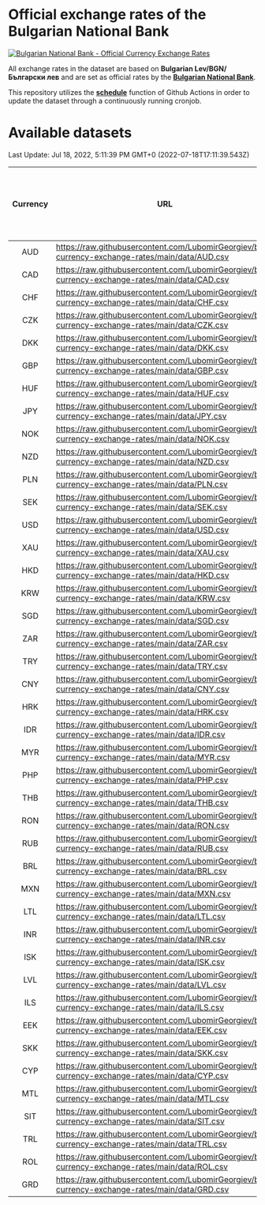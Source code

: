 # Official exchange rates of the Bulgarian National Bank

[![Bulgarian National Bank - Official Currency Exchange Rates](https://github.com/LubomirGeorgiev/bnb-currency-exchange-rates/actions/workflows/update-rates.yml/badge.svg?branch=main)](https://github.com/LubomirGeorgiev/bnb-currency-exchange-rates/actions/workflows/update-rates.yml)

All exchange rates in the dataset are based on **Bulgarian Lev/BGN/Български лев** and are set as official rates by the [**Bulgarian National Bank**](https://www.bnb.bg/Statistics/StExternalSector/StExchangeRates/StERForeignCurrencies/index.htm?toLang=_EN).

This repository utilizes the [**schedule**](https://docs.github.com/en/actions/reference/events-that-trigger-workflows) function of Github Actions in order to update the dataset through a continuously running cronjob.

# Available datasets

<!-- START LINKS (DO NOT EVER FU*ING DELETE THIS COMMENT FOR THE LOVE OF YOUR LIFE!!! IF YOU ARE CURIOS HOW IT WORKS, YOU CAN HAVE A LOOK AT ./src/updateReadme.ts) -->

Last Update: Jul 18, 2022, 5:11:39 PM GMT+0 (2022-07-18T17:11:39.543Z)

| Currency | URL                                                                                             | Number of records | Number of missing days that were filled in |
| :------: | ----------------------------------------------------------------------------------------------- | :---------------: | :----------------------------------------: |
|   AUD    | https://raw.githubusercontent.com/LubomirGeorgiev/bnb-currency-exchange-rates/main/data/AUD.csv |       8559        |                    2643                    |
|   CAD    | https://raw.githubusercontent.com/LubomirGeorgiev/bnb-currency-exchange-rates/main/data/CAD.csv |       8559        |                    2643                    |
|   CHF    | https://raw.githubusercontent.com/LubomirGeorgiev/bnb-currency-exchange-rates/main/data/CHF.csv |       8559        |                    2643                    |
|   CZK    | https://raw.githubusercontent.com/LubomirGeorgiev/bnb-currency-exchange-rates/main/data/CZK.csv |       8559        |                    2643                    |
|   DKK    | https://raw.githubusercontent.com/LubomirGeorgiev/bnb-currency-exchange-rates/main/data/DKK.csv |       8559        |                    2643                    |
|   GBP    | https://raw.githubusercontent.com/LubomirGeorgiev/bnb-currency-exchange-rates/main/data/GBP.csv |       8559        |                    2643                    |
|   HUF    | https://raw.githubusercontent.com/LubomirGeorgiev/bnb-currency-exchange-rates/main/data/HUF.csv |       8559        |                    2643                    |
|   JPY    | https://raw.githubusercontent.com/LubomirGeorgiev/bnb-currency-exchange-rates/main/data/JPY.csv |       8559        |                    2643                    |
|   NOK    | https://raw.githubusercontent.com/LubomirGeorgiev/bnb-currency-exchange-rates/main/data/NOK.csv |       8559        |                    2643                    |
|   NZD    | https://raw.githubusercontent.com/LubomirGeorgiev/bnb-currency-exchange-rates/main/data/NZD.csv |       8559        |                    2643                    |
|   PLN    | https://raw.githubusercontent.com/LubomirGeorgiev/bnb-currency-exchange-rates/main/data/PLN.csv |       8559        |                    2643                    |
|   SEK    | https://raw.githubusercontent.com/LubomirGeorgiev/bnb-currency-exchange-rates/main/data/SEK.csv |       8559        |                    2643                    |
|   USD    | https://raw.githubusercontent.com/LubomirGeorgiev/bnb-currency-exchange-rates/main/data/USD.csv |       8559        |                    2643                    |
|   XAU    | https://raw.githubusercontent.com/LubomirGeorgiev/bnb-currency-exchange-rates/main/data/XAU.csv |       8559        |                    2645                    |
|   HKD    | https://raw.githubusercontent.com/LubomirGeorgiev/bnb-currency-exchange-rates/main/data/HKD.csv |       8257        |                    2552                    |
|   KRW    | https://raw.githubusercontent.com/LubomirGeorgiev/bnb-currency-exchange-rates/main/data/KRW.csv |       8257        |                    2552                    |
|   SGD    | https://raw.githubusercontent.com/LubomirGeorgiev/bnb-currency-exchange-rates/main/data/SGD.csv |       8257        |                    2552                    |
|   ZAR    | https://raw.githubusercontent.com/LubomirGeorgiev/bnb-currency-exchange-rates/main/data/ZAR.csv |       8257        |                    2552                    |
|   TRY    | https://raw.githubusercontent.com/LubomirGeorgiev/bnb-currency-exchange-rates/main/data/TRY.csv |       6739        |                    2082                    |
|   CNY    | https://raw.githubusercontent.com/LubomirGeorgiev/bnb-currency-exchange-rates/main/data/CNY.csv |       6619        |                    2046                    |
|   HRK    | https://raw.githubusercontent.com/LubomirGeorgiev/bnb-currency-exchange-rates/main/data/HRK.csv |       6619        |                    2046                    |
|   IDR    | https://raw.githubusercontent.com/LubomirGeorgiev/bnb-currency-exchange-rates/main/data/IDR.csv |       6619        |                    2046                    |
|   MYR    | https://raw.githubusercontent.com/LubomirGeorgiev/bnb-currency-exchange-rates/main/data/MYR.csv |       6619        |                    2046                    |
|   PHP    | https://raw.githubusercontent.com/LubomirGeorgiev/bnb-currency-exchange-rates/main/data/PHP.csv |       6619        |                    2046                    |
|   THB    | https://raw.githubusercontent.com/LubomirGeorgiev/bnb-currency-exchange-rates/main/data/THB.csv |       6619        |                    2046                    |
|   RON    | https://raw.githubusercontent.com/LubomirGeorgiev/bnb-currency-exchange-rates/main/data/RON.csv |       6560        |                    2028                    |
|   RUB    | https://raw.githubusercontent.com/LubomirGeorgiev/bnb-currency-exchange-rates/main/data/RUB.csv |       6480        |                    2000                    |
|   BRL    | https://raw.githubusercontent.com/LubomirGeorgiev/bnb-currency-exchange-rates/main/data/BRL.csv |       5647        |                    1747                    |
|   MXN    | https://raw.githubusercontent.com/LubomirGeorgiev/bnb-currency-exchange-rates/main/data/MXN.csv |       5647        |                    1747                    |
|   LTL    | https://raw.githubusercontent.com/LubomirGeorgiev/bnb-currency-exchange-rates/main/data/LTL.csv |       5512        |                    1690                    |
|   INR    | https://raw.githubusercontent.com/LubomirGeorgiev/bnb-currency-exchange-rates/main/data/INR.csv |       5282        |                    1635                    |
|   ISK    | https://raw.githubusercontent.com/LubomirGeorgiev/bnb-currency-exchange-rates/main/data/ISK.csv |       5204        |                    1617                    |
|   LVL    | https://raw.githubusercontent.com/LubomirGeorgiev/bnb-currency-exchange-rates/main/data/LVL.csv |       4784        |                    1464                    |
|   ILS    | https://raw.githubusercontent.com/LubomirGeorgiev/bnb-currency-exchange-rates/main/data/ILS.csv |       4556        |                    1414                    |
|   EEK    | https://raw.githubusercontent.com/LubomirGeorgiev/bnb-currency-exchange-rates/main/data/EEK.csv |       4000        |                    1226                    |
|   SKK    | https://raw.githubusercontent.com/LubomirGeorgiev/bnb-currency-exchange-rates/main/data/SKK.csv |       2970        |                    912                     |
|   CYP    | https://raw.githubusercontent.com/LubomirGeorgiev/bnb-currency-exchange-rates/main/data/CYP.csv |       2908        |                    892                     |
|   MTL    | https://raw.githubusercontent.com/LubomirGeorgiev/bnb-currency-exchange-rates/main/data/MTL.csv |       2606        |                    801                     |
|   SIT    | https://raw.githubusercontent.com/LubomirGeorgiev/bnb-currency-exchange-rates/main/data/SIT.csv |       2544        |                    780                     |
|   TRL    | https://raw.githubusercontent.com/LubomirGeorgiev/bnb-currency-exchange-rates/main/data/TRL.csv |       1818        |                    559                     |
|   ROL    | https://raw.githubusercontent.com/LubomirGeorgiev/bnb-currency-exchange-rates/main/data/ROL.csv |       1697        |                    524                     |
|   GRD    | https://raw.githubusercontent.com/LubomirGeorgiev/bnb-currency-exchange-rates/main/data/GRD.csv |        361        |                    109                     |

<!-- END LINKS (DO NOT EVER FU*ING DELETE THIS COMMENT FOR THE LOVE OF YOUR LIFE!!! IF YOU ARE CURIOS HOW IT WORKS, YOU CAN HAVE A LOOK AT ./src/updateReadme.ts) -->
